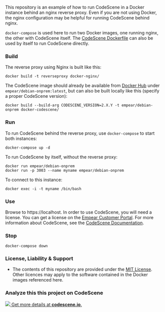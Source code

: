 This repository is an example of how to run CodeScene in a Docker
instance behind an nginx reverse proxy. Even if you are not using Docker, the
nginx configuration may be helpful for running CodeScene behind nginx. 

`docker-compose` is used here to run two Docker images, one running
nginx, the other with CodeScene itself. The [CodeScene
Dockerfile](docker-codescene/Dockerfile) can also be used by itself to
run CodeScene directly.

### Build

The reverse proxy using Nginx is built like this:

    docker build -t reverseproxy docker-nginx/

The CodeScene image should already be available from [Docker Hub](https://hub.docker.com/r/empear/debian-onprem/) under
`empear/debian-onprem:latest`, but can also be built locally like this (specify a proper CodeScene version):

    docker build --build-arg CODESCENE_VERSION=2.X.Y -t empear/debian-onprem docker-codescene/

### Run


To run CodeScene behind the reverse proxy, use `docker-compose` to start both instances:

    docker-compose up -d
	
To run CodeScene by itself, without the reverse proxy:

	docker run empear/debian-onprem
	docker run -p 3003 --name myname empear/debian-onprem
	
To connect to this instance:

    docker exec -i -t myname /bin/bash

### Use

Browse to https://localhost. In order to use CodeScene, you will need a
license. You can get a license on the [Empear Customer Portal](https://portal.empear.com/).
For more information about CodeScene, see the [CodeScene Documentation](https://docs.enterprise.codescene.io/).

### Stop

    docker-compose down

### License, Liability & Support

* The contents of this repository are provided under the [MIT License](https://github.com/empear-analytics/docker-codescene-nginx-self-signed-ssl/blob/master/LICENSE.md). Other licences may apply to the software contained in the Docker images referenced here.


### Analyze this this project on CodeScene

[![](https://codescene.io/projects/2554/status.svg) Get more details at **codescene.io**.](https://codescene.io/projects/2554/jobs/latest-successful/results)
